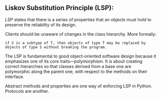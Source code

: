 ## Liskov Substitution Principle (LSP):

LSP states that there is a series of properties that an objects must hold to preserve the reliability of its design.

Clients should be unaware of changes in the class hierarchy. More formally:

```
if S is a subtype of T, then objects of type T may be replaced by objects of type S without breaking the program.
```

The LSP is fundamental to good object-oriented software design because it emphasizes one of its core traits—polymorphism. It is about creating correct hierarchies so that classes derived from a base one are polymorphic along the parent one, with respect to the methods on their interface.

Abstract methods and properties are one way of enforcing LSP in Python. Protocols are another.
